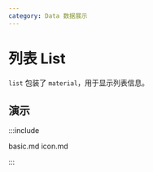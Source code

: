 ```yaml
---
category: Data 数据展示
---
```


# 列表 List

`list` 包装了 `material`，用于显示列表信息。

## 演示

:::include

basic.md icon.md

:::